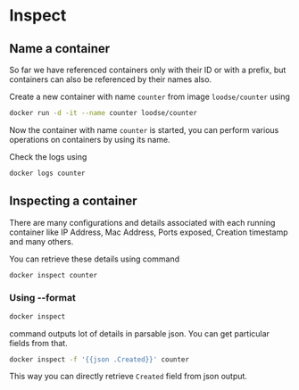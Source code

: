 # Inspect

## Name a container

So far we have referenced containers only with their ID or with a prefix, but 
containers can also be referenced by their names also.

Create a new container with name `counter` from image `loodse/counter` using 
```bash
docker run -d -it --name counter loodse/counter
```

Now the container with name `counter` is started, you can perform various operations
on containers by using its name.

Check the logs using 
```bash
docker logs counter
```

## Inspecting a container

There are many configurations and details associated with each running container
like IP Address, Mac Address, Ports exposed, Creation timestamp and many others.

You can retrieve these details using command 
```bash
docker inspect counter
```

### Using --format
```bash
docker inspect
```
command outputs lot of details in parsable json. You can get particular fields from that.

```bash
docker inspect -f '{{json .Created}}' counter
```
This way you can directly retrieve `Created` field from json output.